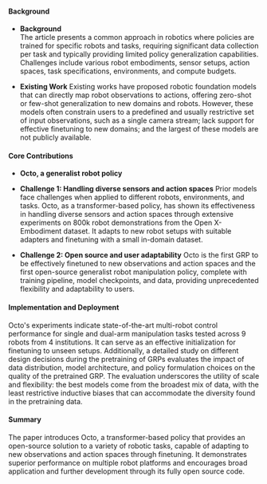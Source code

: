 #### Background
- **Background**     
The article presents a common approach in robotics where policies are trained for specific robots and tasks, requiring significant data collection per task and typically providing limited policy generalization capabilities. Challenges include various robot embodiments, sensor setups, action spaces, task specifications, environments, and compute budgets.

- **Existing Work**
Existing works have proposed robotic foundation models that can directly map robot observations to actions, offering zero-shot or few-shot generalization to new domains and robots. However, these models often constrain users to a predefined and usually restrictive set of input observations, such as a single camera stream; lack support for effective finetuning to new domains; and the largest of these models are not publicly available.

#### Core Contributions
  - **Octo, a generalist robot policy**
  - **Challenge 1: Handling diverse sensors and action spaces**
      Prior models face challenges when applied to different robots, environments, and tasks. Octo, as a transformer-based policy, has shown its effectiveness in handling diverse sensors and action spaces through extensive experiments on 800k robot demonstrations from the Open X-Embodiment dataset. It adapts to new robot setups with suitable adapters and finetuning with a small in-domain dataset.

  - **Challenge 2: Open source and user adaptability**
      Octo is the first GRP to be effectively finetuned to new observations and action spaces and the first open-source generalist robot manipulation policy, complete with training pipeline, model checkpoints, and data, providing unprecedented flexibility and adaptability to users.

#### Implementation and Deployment
Octo's experiments indicate state-of-the-art multi-robot control performance for single and dual-arm manipulation tasks tested across 9 robots from 4 institutions. It can serve as an effective initialization for finetuning to unseen setups. Additionally, a detailed study on different design decisions during the pretraining of GRPs evaluates the impact of data distribution, model architecture, and policy formulation choices on the quality of the pretrained GRP. The evaluation underscores the utility of scale and flexibility: the best models come from the broadest mix of data, with the least restrictive inductive biases that can accommodate the diversity found in the pretraining data.

#### Summary
The paper introduces Octo, a transformer-based policy that provides an open-source solution to a variety of robotic tasks, capable of adapting to new observations and action spaces through finetuning. It demonstrates superior performance on multiple robot platforms and encourages broad application and further development through its fully open source code.
